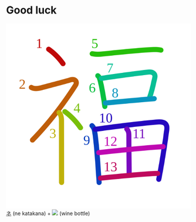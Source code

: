 # Good luck
![福](../kanji-colorize/798f.svg)
[ネ](ネ.md) (ne katakana) + ![](http://www.kanjidamage.com/assets/radsmall/wine-bottle-a5feab8cd00b919ba0e8a22c8b9195f543f25502e1898cf909157413b5a877ab.jpg) (wine bottle)